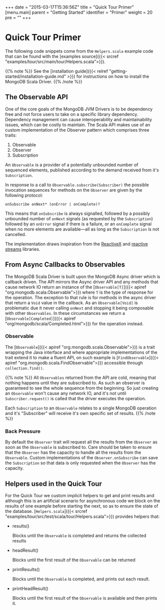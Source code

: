 +++
date = "2015-03-17T15:36:56Z"
title = "Quick Tour Primer"
[menu.main]
  parent = "Getting Started"
  identifier = "Primer"
  weight = 20
  pre = "<i class='fa'></i>"
+++

# Quick Tour Primer

The following code snippets come from the `Helpers.scala` example code
that can be found with the [examples source]({{< srcref "examples/tour/src/main/tour/Helpers.scala">}}).

{{% note %}}
See the [installation guide]({{< relref "getting-started/installation-guide.md" >}})
for instructions on how to install the MongoDB Scala Driver.
{{% /note %}}

## The Observable API

One of the core goals of the MongoDB JVM Drivers is to be dependency free and not force users to take on a specific library dependency.
Dependency management can cause interoperability and maintainability issues, which can be costly to maintain. 
The Scala API makes use of an custom implementation of the Observer pattern which comprises three traits:

1. Observable
2. Observer
3. Subscription 

An `Observable` is a provider of a potentially unbounded number of sequenced elements, published according to the demand received from it's `Subscription`.

In response to a call to `Observable.subscribe(Subscriber)` the possible invocation sequences for methods on the `Observer` are given by the following protocol:

```
onSubscribe onNext* (onError | onComplete)?
```

This means that `onSubscribe` is always signalled, followed by a possibly unbounded number of `onNext` signals (as requested by the `Subscription`) 
followed by an `onError` signal if there is a failure, or an `onComplete` signal when no more elements are available—all as long as 
the `Subscription` is not cancelled.

The implementation draws inspiration from the [ReactiveX](http://reactivex.io/) and [reactive streams](http://www.reactive-streams.org) libraries.


## From Async Callbacks to Observables

The MongoDB Scala Driver is built upon the MongoDB Async driver which is callback driven.
The API mirrors the Async driver API and any methods that cause network IO return an instance of the 
[`Observable[T]`]({{< apiref "org.mongodb.scala.Observable">}}) where `T` is the type of response for the operation. The 
exception to that rule is for methods in the async driver that return a `Void` value in the callback. 
As an `Observable[Void]` is problematic due it never calling `onNext` and stopping it being composable with other `Observables`. 
In these circumstances we return a [`Observable[Completed]`]({{< apiref "org/mongodb/scala/Completed.html">}}) for the operation instead.

### Observable

The [`Observable`]({{< apiref "org.mongodb.scala.Observable">}}) is a trait wrapping the Java interface and where appropriate 
implementations of the trait extend it to make a fluent API, on such example is [`FindObservable`]({{< apiref "org.mongodb.scala.FindObservable">}}) 
accessible through `collection.find()`.

{{% note %}}
All `Observables` returned from the API are cold, meaning that nothing happens until they are subscribed to. As such an observer is
 guaranteed to see the whole sequence from the beginning. So just creating an `Observable` won't cause any network IO, and it's not until 
`Subscriber.request()` is called that the driver executes the operation.  

Each `Subscription` to an `Observable` relates to a single MongoDB operation and it's "Subscriber" will receive it's own specific set of results. 
{{% /note %}}

### Back Pressure

By default the `Observer` trait will request all the results from the `Observer` as soon as the `Observable` is subscribed to. Care should 
be taken to ensure that the `Observer` has the capacity to handle all the results from the `Observable`. Custom implementations of the 
`Observer.onSubscribe` can save the `Subscription` so that data is only requested when the `Observer` has the capacity.

## Helpers used in the Quick Tour

For the Quick Tour we custom implicit helpers to get and print results and although this is an artificial scenario for asynchronous code we 
block on  the results of one example before starting the next, so as to ensure the state of the database. [`Helpers.scala`]({{< srcref "examples/tour/src/test/scala/tour/Helpers.scala">}}) 
provides helpers that:

*   results()

    Blocks until the `Observable` is completed and returns the collected results

*   headResult()

    Blocks until the first result of the `Observable` can be returned

*   printResults()
  
    Blocks until the `Observable` is completed, and prints out each result.
   
*   printHeadResult()

    Blocks until the first result of the `Observable` is available and then prints it.
